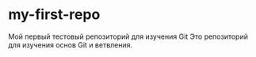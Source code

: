 # my-first-repo
Мой первый тестовый репозиторий для изучения Git
Это репозиторий для изучения основ Git и ветвления.